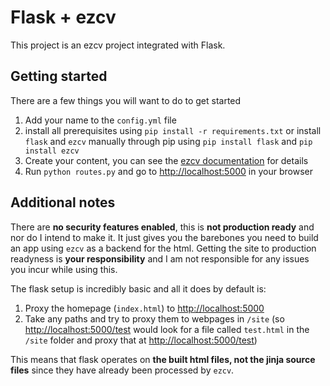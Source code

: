 # Flask + ezcv

This project is an ezcv project integrated with Flask.

## Getting started

There are a few things you will want to do to get started

1. Add your name to the `config.yml` file
2. install all prerequisites using `pip install -r requirements.txt` or install `flask` and `ezcv` manually through pip using `pip install flask` and `pip install ezcv`
3. Create your content, you can see the [ezcv documentation](https://ezcv.readthedocs.io/en/latest/usage/) for details
4. Run `python routes.py` and go to [http://localhost:5000](http://localhost:5000) in your browser

## Additional notes

There are **no security features enabled**, this is **not production ready** and nor do I intend to make it. It just gives you the barebones you need to build an app using `ezcv` as a backend for the html. Getting the site to production readyness is **your responsibility** and I am not responsible for any issues you incur while using this.

The flask setup is incredibly basic and all it does by default is:
1. Proxy the homepage (`index.html`) to [http://localhost:5000](http://localhost:5000)
2. Take any paths and try to proxy them to webpages in `/site` (so [http://localhost:5000/test](http://localhost:5000/test) would look for a file called `test.html` in the `/site` folder and proxy that at [http://localhost:5000/test](http://localhost:5000/test))

This means that flask operates on **the built html files, not the jinja source files** since they have already been processed by `ezcv`.
